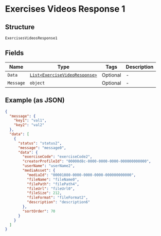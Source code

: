 
# Exercises Videos Response 1

## Structure

`ExercisesVideosResponse1`

## Fields

| Name | Type | Tags | Description |
|  --- | --- | --- | --- |
| `Data` | [`List<ExerciseVideoResponse>`](../../doc/models/exercise-video-response.md) | Optional | - |
| `Message` | `object` | Optional | - |

## Example (as JSON)

```json
{
  "message": {
    "key1": "val1",
    "key2": "val2"
  },
  "data": [
    {
      "status": "status2",
      "message": "message0",
      "data": {
        "exerciseCode": "exerciseCode2",
        "creatorProfileId": "00000d8c-0000-0000-0000-000000000000",
        "userName": "userName2",
        "mediaAsset": {
          "mediaId": "00001080-0000-0000-0000-000000000000",
          "fileName": "fileName0",
          "filePath": "filePath4",
          "fileUrl": "fileUrl0",
          "fileSize": 212,
          "fileFormat": "fileFormat2",
          "description": "description6"
        },
        "sortOrder": 70
      }
    }
  ]
}
```


